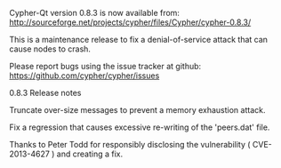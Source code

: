 Cypher-Qt version 0.8.3 is now available from:
  http://sourceforge.net/projects/cypher/files/Cypher/cypher-0.8.3/

This is a maintenance release to fix a denial-of-service attack that
can cause nodes to crash.

Please report bugs using the issue tracker at github:
  https://github.com/cypher/cypher/issues

0.8.3 Release notes

Truncate over-size messages to prevent a memory exhaustion attack.

Fix a regression that causes excessive re-writing of the 'peers.dat' file.


Thanks to Peter Todd for responsibly disclosing the vulnerability
( CVE-2013-4627 ) and creating a fix.
